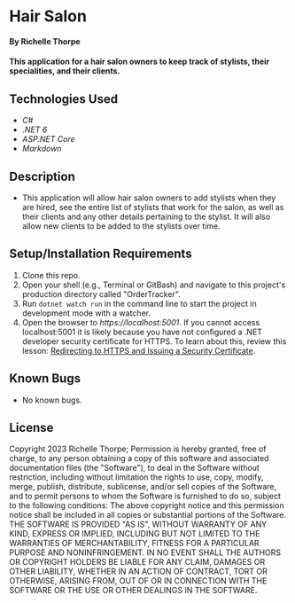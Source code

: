 # Hair Salon

#### By Richelle Thorpe 

#### This application for a hair salon owners to keep track of stylists, their specialities, and their clients.

## Technologies Used

- _C#_
- _.NET 6_
- _ASP.NET Core_
- _Markdown_

## Description

- This application will allow hair salon owners to add stylists when they are hired, see the entire list of stylists that work for the salon, as well as their clients and any other details pertaining to the stylist. It will also allow new clients to be added to the stylists over time. 

## Setup/Installation Requirements

1. Clone this repo.
2. Open your shell (e.g., Terminal or GitBash) and navigate to this project's production directory called "OrderTracker". 
3. Run `dotnet watch run` in the command line to start the project in development mode with a watcher.
4. Open the browser to _https://localhost:5001_. If you cannot access localhost:5001 it is likely because you have not configured a .NET developer security certificate for HTTPS. To learn about this, review this lesson: [Redirecting to HTTPS and Issuing a Security Certificate](https://www.learnhowtoprogram.com/c-and-net/basic-web-applications/redirecting-to-https-and-issuing-a-security-certificate).


## Known Bugs

- No known bugs.

## License

Copyright 2023 Richelle Thorpe; Permission is hereby granted, free of charge, to any person obtaining a copy of this software and associated documentation files (the "Software"), to deal in the Software without restriction, including without limitation the rights to use, copy, modify, merge, publish, distribute, sublicense, and/or sell copies of the Software, and to permit persons to whom the Software is furnished to do so, subject to the following conditions: The above copyright notice and this permission notice shall be included in all copies or substantial portions of the Software. THE SOFTWARE IS PROVIDED "AS IS", WITHOUT WARRANTY OF ANY KIND, EXPRESS OR IMPLIED, INCLUDING BUT NOT LIMITED TO THE WARRANTIES OF MERCHANTABILITY, FITNESS FOR A PARTICULAR PURPOSE AND NONINFRINGEMENT. IN NO EVENT SHALL THE AUTHORS OR COPYRIGHT HOLDERS BE LIABLE FOR ANY CLAIM, DAMAGES OR OTHER LIABILITY, WHETHER IN AN ACTION OF CONTRACT, TORT OR OTHERWISE, ARISING FROM, OUT OF OR IN CONNECTION WITH THE SOFTWARE OR THE USE OR OTHER DEALINGS IN THE SOFTWARE.
